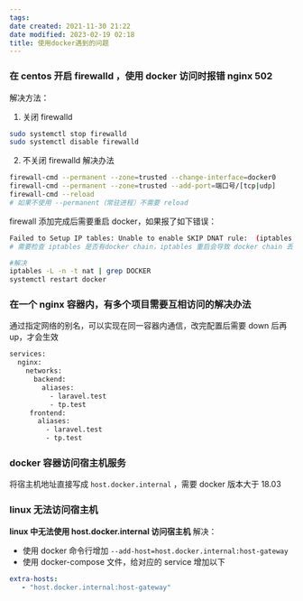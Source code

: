 ```yaml
---
tags: 
date created: 2021-11-30 21:22
date modified: 2023-02-19 02:18
title: 使用docker遇到的问题
---
```


### 在 centos 开启 firewalld ，使用 docker 访问时报错 nginx 502

解决方法：

1. 关闭 firewalld

```sh
sudo systemctl stop firewalld
sudo systemctl disable firewalld
```

2. 不关闭 firewalld 解决办法

```sh
firewall-cmd --permanent --zone=trusted --change-interface=docker0
firewall-cmd --permanent --zone=trusted --add-port=端口号/[tcp|udp]
firewall-cmd --reload 
# 如果不使用 --permanent（常驻进程）不需要 reload
```

firewall 添加完成后需要重启 docker，如果报了如下错误：

```sh
Failed to Setup IP tables: Unable to enable SKIP DNAT rule:  (iptables failed: iptables --wait -t nat -I DOCKER -i br-9b0f1d61a45a -j RETURN: iptables: No chain/target/match by that name.(exit status 1)
# 需要检查 iptables 是否有docker chain，iptables 重启会导致 docker chain 丢失

#解决
iptables -L -n -t nat | grep DOCKER
systemctl restart docker
```

### 在一个 nginx 容器内，有多个项目需要互相访问的解决办法

通过指定网络的别名，可以实现在同一容器内通信，改完配置后需要 down 后再 up，才会生效

```dockerfile
services:
  nginx:
    networks:
      backend:
        aliases:
          - laravel.test
          - tp.test
     frontend:
       aliases:
         - laravel.test
         - tp.test
```

### docker 容器访问宿主机服务

将宿主机地址直接写成 `host.docker.internal` ，需要 docker 版本大于 18.03

### linux 无法访问宿主机

**linux 中无法使用 host.docker.internal 访问宿主机**
解决：
- 使用 docker 命令行增加 `--add-host=host.docker.internal:host-gateway`
- 使用 docker-compose 文件，给对应的 service 增加以下

```yaml
extra-hosts:
   - "host.docker.internal:host-gateway"
```
